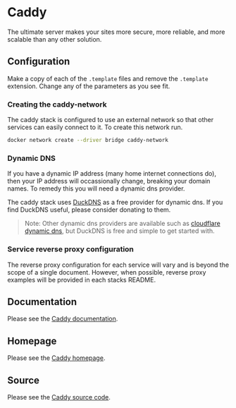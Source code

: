 # Caddy

The ultimate server makes your sites more secure, more reliable, and more scalable than any other solution.


## Configuration

Make a copy of each of the `.template` files and remove the `.template` extension. Change any of the parameters as you see fit.


### Creating the caddy-network

The caddy stack is configured to use an external network so that other services can easily connect to it. To create this network run.

```bash
docker network create --driver bridge caddy-network
```


### Dynamic DNS

If you have a dynamic IP address (many home internet connections do), then your IP address will occassionally change, breaking your domain names. To remedy this you will need a dynamic dns provider.

The caddy stack uses [DuckDNS][duckdns] as a free provider for dynamic dns. If you find DuckDNS useful, please consider donating to them.

> Note: Other dynamic dns providers are available such as [cloudflare dynamic dns][cloudflare_dynamic_dns], but DuckDNS is free and simple to get started with.


### Service reverse proxy configuration

The reverse proxy configuration for each service will vary and is beyond the scope of a single document. However, when possible,
reverse proxy examples will be provided in each stacks README.


## Documentation

Please see the [Caddy documentation][caddy_documentation].


## Homepage

Please see the [Caddy homepage][caddy_homepage].


## Source

Please see the [Caddy source code][caddy_source_code].



[caddy_documentation]: <https://caddyserver.com/docs/>
[caddy_homepage]: <https://caddyserver.com/>
[caddy_source_code]: <https://github.com/caddyserver/caddy>
[cloudflare_dynamic_dns]: <https://www.cloudflare.com/learning/dns/glossary/dynamic-dns/>
[duckdns]: <https://duckdns.org>
